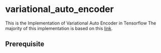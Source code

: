 # variational_auto_encoder
This is the Implementation of Variational Auto Encoder in Tensorflow
The majority of this implementation is based on this [link](https://www.tensorflow.org/tutorials/generative/cvae).

## Prerequisite







